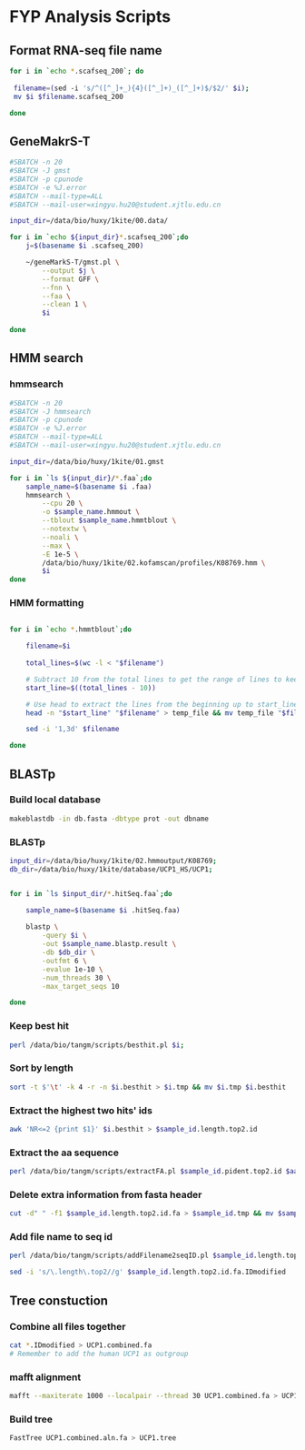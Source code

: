 # FYP Analysis Scripts

## Format RNA-seq file name

```bash
for i in `echo *.scafseq_200`; do
 
 filename=(sed -i 's/^([^_]+_){4}([^_]+)_([^_]+)$/$2/' $i);
 mv $i $filename.scafseq_200

done
```

## GeneMakrS-T

```bash
#SBATCH -n 20
#SBATCH -J gmst
#SBATCH -p cpunode
#SBATCH -e %J.error
#SBATCH --mail-type=ALL
#SBATCH --mail-user=xingyu.hu20@student.xjtlu.edu.cn

input_dir=/data/bio/huxy/1kite/00.data/

for i in `echo ${input_dir}*.scafseq_200`;do
    j=$(basename $i .scafseq_200)

    ~/geneMarkS-T/gmst.pl \
        --output $j \
        --format GFF \
        --fnn \
        --faa \
        --clean 1 \
        $i
        
done
```

## HMM search

### hmmsearch

```bash
#SBATCH -n 20
#SBATCH -J hmmsearch
#SBATCH -p cpunode
#SBATCH -e %J.error
#SBATCH --mail-type=ALL
#SBATCH --mail-user=xingyu.hu20@student.xjtlu.edu.cn

input_dir=/data/bio/huxy/1kite/01.gmst

for i in `ls ${input_dir}/*.faa`;do
    sample_name=$(basename $i .faa)
    hmmsearch \
        --cpu 20 \
        -o $sample_name.hmmout \
        --tblout $sample_name.hmmtblout \
        --notextw \
        --noali \
        --max \
        -E 1e-5 \
        /data/bio/huxy/1kite/02.kofamscan/profiles/K08769.hmm \
        $i
done
```

### HMM formatting

```bash

for i in `echo *.hmmtblout`;do

    filename=$i
    
    total_lines=$(wc -l < "$filename")

    # Subtract 10 from the total lines to get the range of lines to keep
    start_line=$((total_lines - 10))

    # Use head to extract the lines from the beginning up to start_line and overwrite the original file
    head -n "$start_line" "$filename" > temp_file && mv temp_file "$filename"

    sed -i '1,3d' $filename

done
```

## BLASTp

### Build local database

```bash
makeblastdb -in db.fasta -dbtype prot -out dbname
```

### BLASTp

```bash
input_dir=/data/bio/huxy/1kite/02.hmmoutput/K08769;
db_dir=/data/bio/huxy/1kite/database/UCP1_HS/UCP1;


for i in `ls $input_dir/*.hitSeq.faa`;do

    sample_name=$(basename $i .hitSeq.faa)
    
    blastp \
        -query $i \
        -out $sample_name.blastp.result \
        -db $db_dir \
        -outfmt 6 \
        -evalue 1e-10 \
        -num_threads 30 \
        -max_target_seqs 10

done
```

### Keep best hit

```bash
perl /data/bio/tangm/scripts/besthit.pl $i;
```

### Sort by length

```bash
sort -t $'\t' -k 4 -r -n $i.besthit > $i.tmp && mv $i.tmp $i.besthit
```

### Extract the highest two hits' ids
    
```bash
awk 'NR<=2 {print $1}' $i.besthit > $sample_id.length.top2.id
```

### Extract the aa sequence

```bash
perl /data/bio/tangm/scripts/extractFA.pl $sample_id.pident.top2.id $aa_dir/$sample_id.faa
```

### Delete extra information from fasta header

```bash
cut -d" " -f1 $sample_id.length.top2.id.fa > $sample_id.tmp && mv $sample_id.tmp $sample_id.length.top2.id.fa
```

### Add file name to seq id

```bash
perl /data/bio/tangm/scripts/addFilename2seqID.pl $sample_id.length.top2.id.fa

sed -i 's/\.length\.top2//g' $sample_id.length.top2.id.fa.IDmodified
```

## Tree constuction

### Combine all files together

```bash
cat *.IDmodified > UCP1.combined.fa
# Remember to add the human UCP1 as outgroup
```

### mafft alignment

```bash
mafft --maxiterate 1000 --localpair --thread 30 UCP1.combined.fa > UCP1.combined.aln.fa
```

### Build tree

```bash
FastTree UCP1.combined.aln.fa > UCP1.tree
```

<script src="https://utteranc.es/client.js"
        repo="hxyv/ucp1"
        issue-term="pathname"
        label="✨💬✨"
        theme="github-light"
        crossorigin="anonymous"
        async>
</script>


